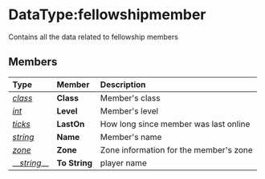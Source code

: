 # DataType:fellowshipmember

Contains all the data related to fellowship members

## Members

| **Type** | **Member** | **Description** |
| :--- | :--- | :--- |
| [_class_](datatype-class.md) | **Class** | Member's class |
| [_int_](datatype-int.md) | **Level** | Member's level |
| [_ticks_](datatype-ticks.md) | **LastOn** | How long since member was last online |
| [_string_](datatype-string.md) | **Name** | Member's name |
| [_zone_](datatype-zone.md) | **Zone** | Zone information for the member's zone |
| \_\_[_string_](datatype-string.md)\_\_ | **To String** | player name |


